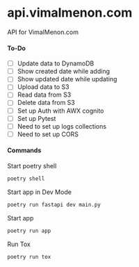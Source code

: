 # api.vimalmenon.com

API for VimalMenon.com

#### To-Do

- [ ] Update data to DynamoDB
- [ ] Show created date while adding
- [ ] Show updated date while updating
- [ ] Upload data to S3
- [ ] Read data from S3
- [ ] Delete data from S3
- [ ] Set up Auth with AWX cognito
- [ ] Set up Pytest
- [ ] Need to set up logs collections
- [ ] Need to set up CORS

#### Commands

Start poetry shell

```sh
poetry shell
```

Start app in Dev Mode

```sh
poetry run fastapi dev main.py
```

Start app

```sh
poetry run app
```

Run Tox

```sh
poetry run tox
```
